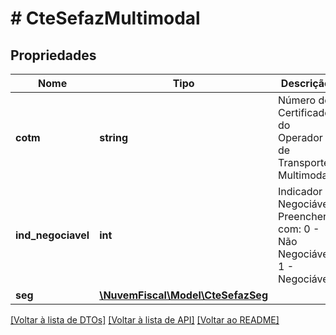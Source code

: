 # # CteSefazMultimodal

## Propriedades

Nome | Tipo | Descrição | Comentários
------------ | ------------- | ------------- | -------------
**cotm** | **string** | Número do Certificado do Operador de Transporte Multimodal. |
**ind_negociavel** | **int** | Indicador Negociável  Preencher com: 0 - Não Negociável; 1 - Negociável. |
**seg** | [**\NuvemFiscal\Model\CteSefazSeg**](CteSefazSeg.md) |  | [optional]

[[Voltar à lista de DTOs]](../../README.md#models) [[Voltar à lista de API]](../../README.md#endpoints) [[Voltar ao README]](../../README.md)
